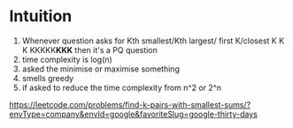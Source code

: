 # Intuition

1. Whenever question asks for Kth smallest/Kth largest/ first K/closest K K K KKKKK**KKK** then it's a PQ question
2. time complexity is log(n)
3. asked the minimise or maximise something
4. smells greedy
5. if asked to reduce the time complexity from n^2 or 2^n

https://leetcode.com/problems/find-k-pairs-with-smallest-sums/?envType=company&envId=google&favoriteSlug=google-thirty-days
